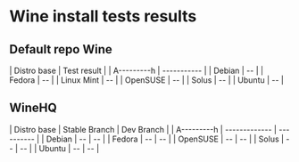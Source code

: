 # Wine install tests results

## Default repo Wine

| Distro base | Test result |
| A---------h | ----------- |
| Debian      | --          |
| Fedora      | --          |
| Linux Mint  | --          |
| OpenSUSE    | --          |
| Solus       | --          |
| Ubuntu      | --          |


## WineHQ

| Distro base | Stable Branch | Dev Branch |
| A---------h | ------------- | ---------- |
| Debian      | --            | --         |
| Fedora      | --            | --         |
| OpenSUSE    | --            | --         |
| Solus       | --            | --         |
| Ubuntu      | --            | --         |

